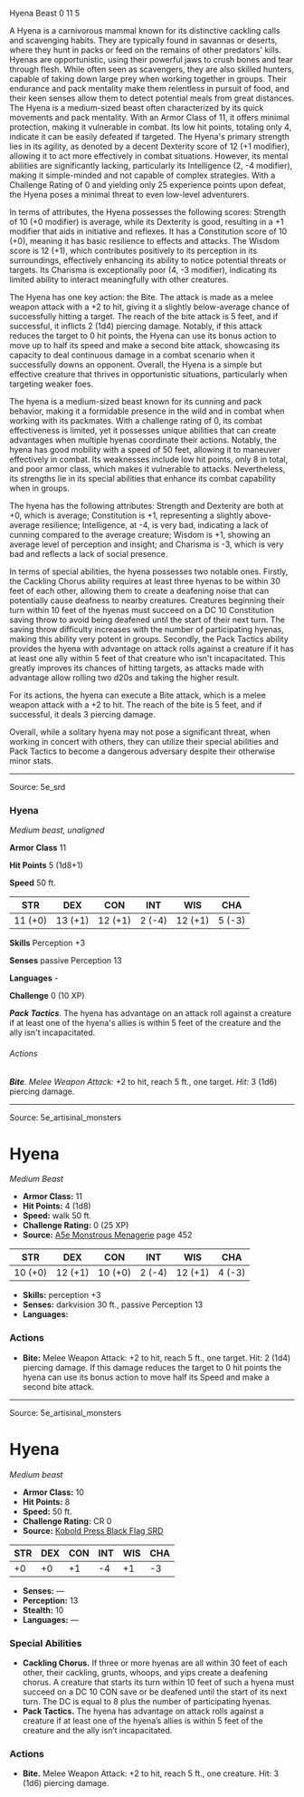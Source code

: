 <MonsterName/>Hyena</MonsterName>
<CreatureType/>Beast</CreatureType>
<CR/>0</CR>
<AC/>11</AC>
<HP/>5</HP>
<summary>A Hyena is a carnivorous mammal known for its distinctive cackling calls and scavenging habits. They are typically found in savannas or deserts, where they hunt in packs or feed on the remains of other predators' kills. Hyenas are opportunistic, using their powerful jaws to crush bones and tear through flesh. While often seen as scavengers, they are also skilled hunters, capable of taking down large prey when working together in groups. Their endurance and pack mentality make them relentless in pursuit of food, and their keen senses allow them to detect potential meals from great distances.</summary>

<summary>The Hyena is a medium-sized beast often characterized by its quick movements and pack mentality. With an Armor Class of 11, it offers minimal protection, making it vulnerable in combat. Its low hit points, totaling only 4, indicate it can be easily defeated if targeted. The Hyena's primary strength lies in its agility, as denoted by a decent Dexterity score of 12 (+1 modifier), allowing it to act more effectively in combat situations. However, its mental abilities are significantly lacking, particularly its Intelligence (2, -4 modifier), making it simple-minded and not capable of complex strategies. With a Challenge Rating of 0 and yielding only 25 experience points upon defeat, the Hyena poses a minimal threat to even low-level adventurers.</summary>

<detail>

In terms of attributes, the Hyena possesses the following scores: Strength of 10 (+0 modifier) is average, while its Dexterity is good, resulting in a +1 modifier that aids in initiative and reflexes. It has a Constitution score of 10 (+0), meaning it has basic resilience to effects and attacks. The Wisdom score is 12 (+1), which contributes positively to its perception in its surroundings, effectively enhancing its ability to notice potential threats or targets. Its Charisma is exceptionally poor (4, -3 modifier), indicating its limited ability to interact meaningfully with other creatures.

The Hyena has one key action: the Bite. The attack is made as a melee weapon attack with a +2 to hit, giving it a slightly below-average chance of successfully hitting a target. The reach of the bite attack is 5 feet, and if successful, it inflicts 2 (1d4) piercing damage. Notably, if this attack reduces the target to 0 hit points, the Hyena can use its bonus action to move up to half its speed and make a second bite attack, showcasing its capacity to deal continuous damage in a combat scenario when it successfully downs an opponent. Overall, the Hyena is a simple but effective creature that thrives in opportunistic situations, particularly when targeting weaker foes.

The hyena is a medium-sized beast known for its cunning and pack behavior, making it a formidable presence in the wild and in combat when working with its packmates. With a challenge rating of 0, its combat effectiveness is limited, yet it possesses unique abilities that can create advantages when multiple hyenas coordinate their actions. Notably, the hyena has good mobility with a speed of 50 feet, allowing it to maneuver effectively in combat. Its weaknesses include low hit points, only 8 in total, and poor armor class, which makes it vulnerable to attacks. Nevertheless, its strengths lie in its special abilities that enhance its combat capability when in groups.

The hyena has the following attributes: Strength and Dexterity are both at +0, which is average; Constitution is +1, representing a slightly above-average resilience; Intelligence, at -4, is very bad, indicating a lack of cunning compared to the average creature; Wisdom is +1, showing an average level of perception and insight; and Charisma is -3, which is very bad and reflects a lack of social presence. 

In terms of special abilities, the hyena possesses two notable ones. Firstly, the Cackling Chorus ability requires at least three hyenas to be within 30 feet of each other, allowing them to create a deafening noise that can potentially cause deafness to nearby creatures. Creatures beginning their turn within 10 feet of the hyenas must succeed on a DC 10 Constitution saving throw to avoid being deafened until the start of their next turn. The saving throw difficulty increases with the number of participating hyenas, making this ability very potent in groups. Secondly, the Pack Tactics ability provides the hyena with advantage on attack rolls against a creature if it has at least one ally within 5 feet of that creature who isn't incapacitated. This greatly improves its chances of hitting targets, as attacks made with advantage allow rolling two d20s and taking the higher result.

For its actions, the hyena can execute a Bite attack, which is a melee weapon attack with a +2 to hit. The reach of the bite is 5 feet, and if successful, it deals 3 piercing damage. 

Overall, while a solitary hyena may not pose a significant threat, when working in concert with others, they can utilize their special abilities and Pack Tactics to become a dangerous adversary despite their otherwise minor stats.</detail>



---

Source: 5e_srd

### Hyena

*Medium beast, unaligned*

**Armor Class** 11

**Hit Points** 5 (1d8+1)

**Speed** 50 ft.

| STR     | DEX     | CON     | INT    | WIS     | CHA    |
|---------|---------|---------|--------|---------|--------|
| 11 (+0) | 13 (+1) | 12 (+1) | 2 (-4) | 12 (+1) | 5 (-3) |

**Skills** Perception +3

**Senses** passive Perception 13

**Languages** -

**Challenge** 0 (10 XP)

***Pack Tactics***. The hyena has advantage on an attack roll against a creature if at least one of the hyena's allies is within 5 feet of the creature and the ally isn't incapacitated.

###### Actions

***Bite***. *Melee Weapon Attack:* +2 to hit, reach 5 ft., one target. *Hit:* 3 (1d6) piercing damage.



---

Source: 5e_artisinal_monsters

# Hyena

*Medium* *Beast*

- **Armor Class:** 11
- **Hit Points:** 4 (1d8)
- **Speed:** walk 50 ft.
- **Challenge Rating:** 0 (25 XP)
- **Source:** [A5e Monstrous Menagerie](https://enpublishingrpg.com/products/level-up-monstrous-menagerie-a5e) page 452

| STR | DEX | CON | INT | WIS | CHA |
| --- | --- | --- | --- | --- | --- |
| 10 (+0) | 12 (+1) | 10 (+0) | 2 (-4) | 12 (+1) | 4 (-3) |

- **Skills:** perception +3
- **Senses:** darkvision 30 ft., passive Perception 13
- **Languages:** 

### Actions

- **Bite:** Melee Weapon Attack: +2 to hit, reach 5 ft., one target. Hit: 2 (1d4) piercing damage. If this damage reduces the target to 0 hit points  the hyena can use its bonus action to move half its Speed and make a second bite attack.






---

Source: 5e_artisinal_monsters

# Hyena

*Medium beast*

- **Armor Class:** 10
- **Hit Points:** 8
- **Speed:** 50 ft.
- **Challenge Rating:** CR 0
- **Source:** [Kobold Press Black Flag SRD](https://koboldpress.com/black-flag-roleplaying/)

| STR | DEX | CON | INT | WIS | CHA |
| --- | --- | --- | --- | --- | --- |
| +0 | +0 | +1 | -4 | +1 | -3 |

- **Senses:** —
- **Perception:** 13
- **Stealth:** 10
- **Languages:** —

### Special Abilities

- **Cackling Chorus.** If three or more hyenas are all within 30 feet of each other, their cackling, grunts, whoops, and yips create a deafening chorus. A creature that starts its turn within 10 feet of such a hyena must succeed on a DC 10 CON save or be deafened until the start of its next turn. The DC is equal to 8 plus the number of participating hyenas.
- **Pack Tactics.** The hyena has advantage on attack rolls against a creature if at least one of the hyena’s allies is within 5 feet of the creature and the ally isn’t incapacitated.

### Actions

- **Bite.** Melee Weapon Attack: +2 to hit, reach 5 ft., one creature. Hit: 3 (1d6) piercing damage.



